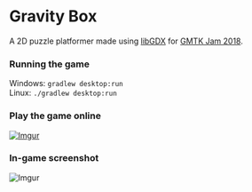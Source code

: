 # Gravity Box
A 2D puzzle platformer made using [libGDX](https://libgdx.badlogicgames.com/) for [GMTK Jam 2018](https://itch.io/jam/gmtk-2018).

### Running the game
Windows: `gradlew desktop:run`  
Linux: `./gradlew desktop:run`

### Play the game online
[![Imgur](https://i.imgur.com/wsTVlGM.png)](https://luca1152.itch.io/gravity-box)

### In-game screenshot
![Imgur](https://i.imgur.com/vS5Vn66.png)
